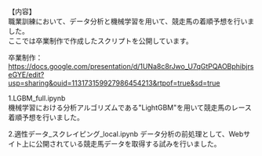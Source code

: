 【内容】  
職業訓練において、データ分析と機械学習を用いて、競走馬の着順予想を行いました。  
ここでは卒業制作で作成したスクリプトを公開しています。  

卒業制作：https://docs.google.com/presentation/d/1UNa8c8rJwo_U7qGtPQAOBphibjrseGYE/edit?usp=sharing&ouid=113173159927986454213&rtpof=true&sd=true  

1.LGBM_full.ipynb  
機械学習における分析アルゴリズムである"LightGBM"を用いて競走馬のレース着順予想を行いました。  

2.適性データ_スクレイピング_local.ipynb
データ分析の前処理として、Webサイト上に公開されている競走馬データを取得する試みを行いました。
